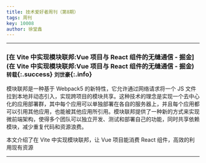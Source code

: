 ```yaml
---
title: 技术爱好者周刊（第8期）
tags: 周刊
key: 10008
author: 徐堂鑫
---
```


---

### [在 Vite 中实现模块联邦:Vue 项目与 React 组件的无缝通信 - 掘金](在 Vite 中实现模块联邦:Vue 项目与 React 组件的无缝通信 - 掘金) `转载`{:.success} `刘世豪`{:.info}

模块联邦是一种基于 Webpack5 的新特性，它允许通过网络请求将一个 JS 文件拉到本地并动态引入，实现跨项目的模块共享。这种技术的理念是实现一个去中心化的应用部署群，其中每个应用可以单独部署在各自的服务器上，并且每个应用都可以引用其他应用，也能被其他应用所引用。模块联邦提供了一种新的方式来实现微前端架构，使得多个团队可以独立开发、测试和部署自己的功能，同时共享依赖模块，减少重复代码和资源浪费。

本文介绍了在 Vite 中实现模块联邦，让 Vue 项目能消费 React 组件，高效的利用现有资源

---
